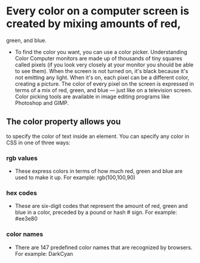 # Every color on a computer screen is created by mixing amounts of red,
green, and blue. 
- To find the color you want, you can use a color picker.
Understanding Color Computer monitors are made up of thousands of tiny squares
called pixels (if you look very closely at your monitor you should be able to see them).
When the screen is not turned on, it's black because it's not emitting any light. When it's
on, each pixel can be a different color, creating a picture.
The color of every pixel on the screen is expressed in terms of a mix of red, green, and blue —
just like on a television screen. 
Color picking tools are available in image editing programs like Photoshop and GIMP. 
## The color property allows you
to specify the color of text inside
an element. You can specify any
color in CSS in one of three ways:
### rgb values
- These express colors in terms
of how much red, green and
blue are used to make it up. For
example: rgb(100,100,90)
 ### hex codes
- These are six-digit codes that
represent the amount of red,
green and blue in a color,
preceded by a pound or hash #
sign. For example: #ee3e80
### color names
- There are 147 predefined color
names that are recognized
by browsers. For example:
DarkCyan